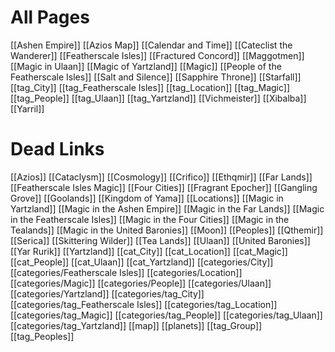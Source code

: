 # All Pages
[[Ashen Empire]]
[[Azios Map]]
[[Calendar and Time]]
[[Cateclist the Wanderer]]
[[Featherscale Isles]]
[[Fractured Concord]]
[[Maggotmen]]
[[Magic in Ulaan]]
[[Magic of Yartzland]]
[[Magic]]
[[People of the Featherscale Isles]]
[[Salt and Silence]]
[[Sapphire Throne]]
[[Starfall]]
[[tag_City]]
[[tag_Featherscale Isles]]
[[tag_Location]]
[[tag_Magic]]
[[tag_People]]
[[tag_Ulaan]]
[[tag_Yartzland]]
[[Vichmeister]]
[[Xibalba]]
[[Yarril]]

# Dead Links
[[Azios]]
[[Cataclysm]]
[[Cosmology]]
[[Crifico]]
[[Ethqmir]]
[[Far Lands]]
[[Featherscale Isles Magic]]
[[Four Cities]]
[[Fragrant Epocher]]
[[Gangling Grove]]
[[Goolands]]
[[Kingdom of Yama]]
[[Locations]]
[[Magic in Yartzland]]
[[Magic in the Ashen Empire]]
[[Magic in the Far Lands]]
[[Magic in the Featherscale Isles]]
[[Magic in the Four Cities]]
[[Magic in the Tealands]]
[[Magic in the United Baronies]]
[[Moon]]
[[Peoples]]
[[Qthemir]]
[[Serica]]
[[Skittering Wilder]]
[[Tea Lands]]
[[Ulaan]]
[[United Baronies]]
[[Yar Rurik]]
[[Yartzland]]
[[cat_City]]
[[cat_Location]]
[[cat_Magic]]
[[cat_People]]
[[cat_Ulaan]]
[[cat_Yartzland]]
[[categories/City]]
[[categories/Featherscale Isles]]
[[categories/Location]]
[[categories/Magic]]
[[categories/People]]
[[categories/Ulaan]]
[[categories/Yartzland]]
[[categories/tag_City]]
[[categories/tag_Featherscale Isles]]
[[categories/tag_Location]]
[[categories/tag_Magic]]
[[categories/tag_People]]
[[categories/tag_Ulaan]]
[[categories/tag_Yartzland]]
[[map]]
[[planets]]
[[tag_Group]]
[[tag_Peoples]]
